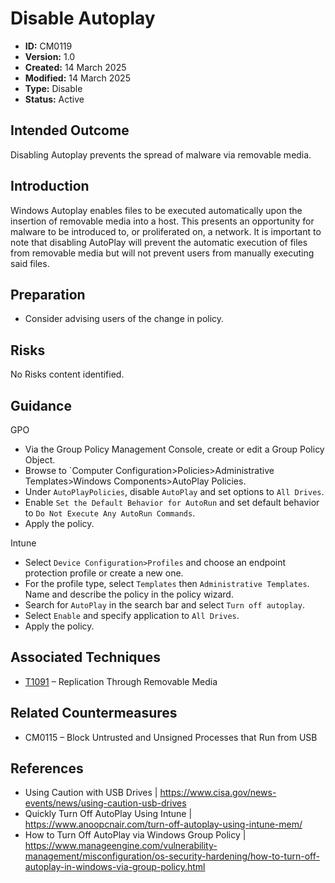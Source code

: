 # Disable Autoplay

* **ID:** CM0119
* **Version:** 1.0
* **Created:** 14 March 2025
* **Modified:** 14 March 2025
* **Type:** Disable
* **Status:** Active

## Intended Outcome

Disabling Autoplay prevents the spread of malware via removable media. 

## Introduction

Windows Autoplay enables files to be executed automatically upon the insertion of removable media into a host. This presents an opportunity for malware to be introduced to, or proliferated on, a network. It is important to note that disabling AutoPlay will prevent the automatic execution of files from removable media but will not prevent users from manually executing said files.   

## Preparation

-	Consider advising users of the change in policy. 

## Risks

No Risks content identified. 

## Guidance

GPO
-	Via the Group Policy Management Console, create or edit a Group Policy Object.
-	Browse to `Computer Configuration>Policies>Administrative Templates>Windows Components>AutoPlay Policies.
-	Under `AutoPlayPolicies`, disable `AutoPlay` and set options to `All Drives`. 
-	Enable `Set the Default Behavior for AutoRun` and set default behavior to `Do Not Execute Any AutoRun Commands`.  
-	Apply the policy.

Intune
-	Select `Device Configuration>Profiles` and choose an endpoint protection profile or create a new one.
-	For the profile type, select `Templates` then `Administrative Templates`.  Name and describe the policy in the policy wizard.
-	Search for `AutoPlay` in the search bar and select `Turn off autoplay`. 
-	Select `Enable` and specify application to `All Drives`. 
-	Apply the policy.

## Associated Techniques

-	[T1091](https://attack.mitre.org/techniques/T1091/) – Replication Through Removable Media

## Related Countermeasures

-	 CM0115 – Block Untrusted and Unsigned Processes that Run from USB

## References

-	Using Caution with USB Drives | <https://www.cisa.gov/news-events/news/using-caution-usb-drives>
-   Quickly Turn Off AutoPlay Using Intune | <https://www.anoopcnair.com/turn-off-autoplay-using-intune-mem/>
-   How to Turn Off AutoPlay via Windows Group Policy | <https://www.manageengine.com/vulnerability-management/misconfiguration/os-security-hardening/how-to-turn-off-autoplay-in-windows-via-group-policy.html>
